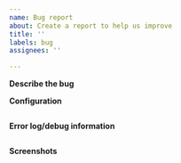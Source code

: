 ```yaml
---
name: Bug report
about: Create a report to help us improve
title: ''
labels: bug
assignees: ''

---
```

<!-- READ THIS FIRST:
1. The information within the angled brackets (like this text) contains instructions for you. 
    You can leave it in - it will not be included in the tickets anyway.
2. DO NOT DELETE ANY TEXT from this template, and provide information in all sections please!
    I need this to understand what I am looking at - to be able to replicate the bug.
    Without it, I will not be able to start working on the issue, and will close it.
-->

**Describe the bug**
<!-- Please provide a clear and concise description of what the bug is. Steps to reproduce.
    If this is an issue with the sensor state or translation, please go to Developer Tools/States, 
    find the entity under Current entities, 
    click on the sensor's (i) icon and check the status in the right top corner. 
    Most (if not all) issues reported with status were related to the Lovelace config, 
    not the actual sensor state. So this will save both of us lots of time.
-->


**Configuration**

<!--Copy the device configuration below.
    Go to the device (e.g. from Configuration / Devices & Services, select the integration and the device.)
    Hit DOWNLOAD DIAGNOSTICS, and paste the content of the file below.-->

```json

```

**Error log/debug information**
<!--Copy the error message from Developer tools/Logs below.
    To enable debug logging, add `custom_components.garbage_collection: debug` 
    to your `configuration.yaml` under `logger/logs`.-->

```txt

```

**Screenshots**
<!--If applicable, add screenshots to help explain the problem.-->

<!--Thanks-->
